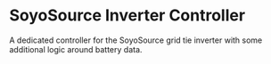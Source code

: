 # SoyoSource Inverter Controller

A dedicated controller for the SoyoSource grid tie inverter 
with some additional logic around battery data.
